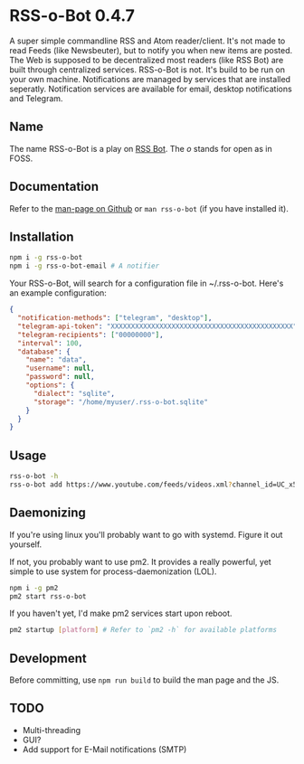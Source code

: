 # RSS-o-Bot 0.4.7

A super simple commandline RSS and Atom reader/client. It's not made to read Feeds (like Newsbeuter), but to notify you when new items are posted. The Web is supposed to be decentralized most readers (like RSS Bot) are built through centralized services. RSS-o-Bot is not. It's build to be run on your own machine. Notifications are managed by services that are installed seperatly. Notification services are available for email, desktop notifications and Telegram.

## Name

The name RSS-o-Bot is a play on [RSS Bot](https://itunes.apple.com/us/app/rss-bot-news-notifier/id605732865?mt=12&ign-mpt=uo%3D4). The _o_ stands for open as in FOSS.

## Documentation

Refer to the [man-page on Github](https://github.com/Kriegslustig/rss-o-bot/blob/master/src/man/man.md) or `man rss-o-bot` (if you have installed it).

## Installation

```bash
npm i -g rss-o-bot
npm i -g rss-o-bot-email # A notifier
```

Your RSS-o-Bot, will search for a configuration file in ~/.rss-o-bot. Here's an example configuration:

```json
{
  "notification-methods": ["telegram", "desktop"],
  "telegram-api-token": "XXXXXXXXXXXXXXXXXXXXXXXXXXXXXXXXXXXXXXXXXXXXX",
  "telegram-recipients": ["00000000"],
  "interval": 100,
  "database": {
    "name": "data",
    "username": null,
    "password": null,
    "options": {
      "dialect": "sqlite",
      "storage": "/home/myuser/.rss-o-bot.sqlite"
    }
  }
}
```

## Usage

```bash
rss-o-bot -h
rss-o-bot add https://www.youtube.com/feeds/videos.xml?channel_id=UC_x5XG1OV2P6uZZ5FSM9Ttw "Machine Learning Recipes"
```

## Daemonizing

If you're using linux you'll probably want to go with systemd. Figure it out yourself.

If not, you probably want to use pm2. It provides a really powerful, yet simple to use system for process-daemonization (LOL).

```bash
npm i -g pm2
pm2 start rss-o-bot
```

If you haven't yet, I'd make pm2 services start upon reboot.

```bash
pm2 startup [platform] # Refer to `pm2 -h` for available platforms
```

## Development

Before committing, use `npm run build` to build the man page and the JS.

## TODO

* Multi-threading
* GUI?
* Add support for E-Mail notifications (SMTP)

